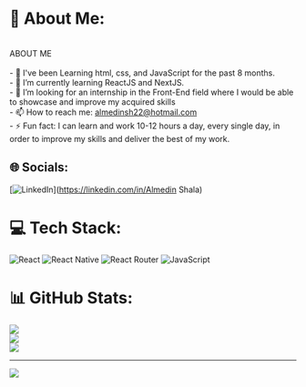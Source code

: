 # 💫 About Me:
<br>ABOUT ME<br><br>- 🔭 I've been Learning html, css, and JavaScript for the past 8 months.<br>- 🌱 I’m currently learning ReactJS and NextJS.<br>- 👯 I’m looking for an internship in the Front-End field where I would be able to showcase and improve my acquired skills<br>- 📫 How to reach me: almedinsh22@hotmail.com<br>- ⚡ Fun fact: I can learn and work 10-12 hours a day, every single day, in order to improve my skills and deliver the best of my work.


## 🌐 Socials:
[![LinkedIn](https://img.shields.io/badge/LinkedIn-%230077B5.svg?logo=linkedin&logoColor=white)](https://linkedin.com/in/Almedin Shala) 

# 💻 Tech Stack:
![React](https://img.shields.io/badge/react-%2320232a.svg?style=for-the-badge&logo=react&logoColor=%2361DAFB) ![React Native](https://img.shields.io/badge/react_native-%2320232a.svg?style=for-the-badge&logo=react&logoColor=%2361DAFB) ![React Router](https://img.shields.io/badge/React_Router-CA4245?style=for-the-badge&logo=react-router&logoColor=white) ![JavaScript](https://img.shields.io/badge/javascript-%23323330.svg?style=for-the-badge&logo=javascript&logoColor=%23F7DF1E)
# 📊 GitHub Stats:
![](https://github-readme-stats.vercel.app/api?username=AlmedinShala&theme=dark&hide_border=false&include_all_commits=false&count_private=false)<br/>
![](https://github-readme-streak-stats.herokuapp.com/?user=AlmedinShala&theme=dark&hide_border=false)<br/>
![](https://github-readme-stats.vercel.app/api/top-langs/?username=AlmedinShala&theme=dark&hide_border=false&include_all_commits=false&count_private=false&layout=compact)

---
[![](https://visitcount.itsvg.in/api?id=AlmedinShala&icon=0&color=0)](https://visitcount.itsvg.in)

<!-- Proudly created with GPRM ( https://gprm.itsvg.in ) -->
